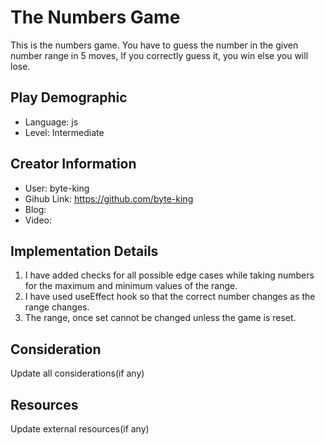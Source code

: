 # The Numbers Game
This is the numbers game.
You have to guess the number in the given number range in 5 moves, If you correctly guess it, you win else you will lose.

## Play Demographic

- Language: js
- Level: Intermediate

## Creator Information

- User: byte-king
- Gihub Link: https://github.com/byte-king
- Blog:
- Video:

## Implementation Details

1. I have added checks for all possible edge cases while taking numbers for the maximum and minimum values of the range.
2. I have used useEffect hook so that the correct number changes as the range changes.
3. The range, once set cannot be changed unless the game is reset.

## Consideration

Update all considerations(if any)

## Resources

Update external resources(if any)
